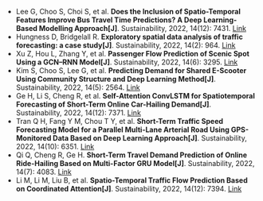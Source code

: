 * Lee G, Choo S, Choi S, et al. <b>Does the Inclusion of Spatio-Temporal Features Improve Bus Travel Time Predictions? A Deep Learning-Based Modelling Approach[J]</b>. Sustainability, 2022, 14(12): 7431. [Link](https://www.mdpi.com/2071-1050/14/12/7431)
* Hungness D, Bridgelall R. <b>Exploratory spatial data analysis of traffic forecasting: a case study[J]</b>. Sustainability, 2022, 14(2): 964. [Link](https://www.mdpi.com/2071-1050/14/2/964)
* Xu Z, Hou L, Zhang Y, et al. <b>Passenger Flow Prediction of Scenic Spot Using a GCN–RNN Model[J]</b>. Sustainability, 2022, 14(6): 3295. [Link](https://www.mdpi.com/2071-1050/14/6/3295)
* Kim S, Choo S, Lee G, et al. <b>Predicting Demand for Shared E-Scooter Using Community Structure and Deep Learning Method[J]</b>. Sustainability, 2022, 14(5): 2564. [Link](https://www.mdpi.com/1513062)
* Ge H, Li S, Cheng R, et al. <b>Self-Attention ConvLSTM for Spatiotemporal Forecasting of Short-Term Online Car-Hailing Demand[J]</b>. Sustainability, 2022, 14(12): 7371. [Link](https://www.mdpi.com/2071-1050/14/12/7371)
* Tran Q H, Fang Y M, Chou T Y, et al. <b>Short-Term Traffic Speed Forecasting Model for a Parallel Multi-Lane Arterial Road Using GPS-Monitored Data Based on Deep Learning Approach[J]</b>. Sustainability, 2022, 14(10): 6351. [Link](https://www.mdpi.com/2071-1050/14/10/6351)
* Qi Q, Cheng R, Ge H. <b>Short-Term Travel Demand Prediction of Online Ride-Hailing Based on Multi-Factor GRU Model[J]</b>. Sustainability, 2022, 14(7): 4083. [Link](https://www.mdpi.com/2071-1050/14/7/4083)
* Li M, Li M, Liu B, et al. <b>Spatio-Temporal Traffic Flow Prediction Based on Coordinated Attention[J]</b>. Sustainability, 2022, 14(12): 7394. [Link](https://www.mdpi.com/2071-1050/14/12/7394)
